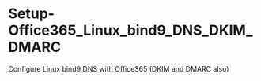 # Setup-Office365_Linux_bind9_DNS_DKIM_DMARC
Configure Linux bind9 DNS with Office365 (DKIM and DMARC also)
